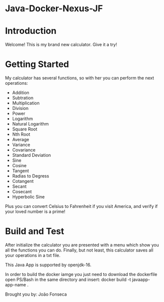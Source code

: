 # Java-Docker-Nexus-JF

# Introduction 
Welcome! 
This is my brand new calculator. Give it a try!

# Getting Started
My calculator has several functions, so with her you can perform the next operations:

- Addition
- Subtration
- Multiplication
- Division
- Power
- Logarithm
- Natural Logarithm
- Square Root
- Nth Root
- Average
- Variance
- Covariance
- Standard Deviation
- Sine
- Cosine
- Tangent
- Radias to Degress
- Cotangent
- Secant
- Cosecant
- Hyperbolic Sine

Plus you can convert Celsius to Fahrenheit if you visit America, and verify if your loved number is a prime! 

# Build and Test
After initialize the calculator you are presented with a menu which show you all the functions you can do.
Finally, but not least, this calculator saves all your operations in a txt file.

This Java App is supported by openjdk-16.

In order to build the docker iamge you just need to download the dockerfile open PS/Bash in the same directory and insert:
docker build -t javaapp-app-name . 

Brought you by: João Fonseca
